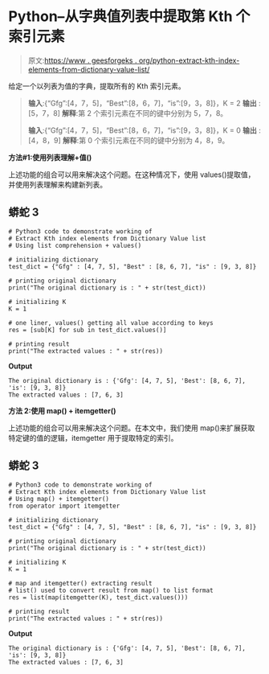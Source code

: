 # Python–从字典值列表中提取第 Kth 个索引元素

> 原文:[https://www . geesforgeks . org/python-extract-kth-index-elements-from-dictionary-value-list/](https://www.geeksforgeeks.org/python-extract-kth-index-elements-from-dictionary-value-list/)

给定一个以列表为值的字典，提取所有的 Kth 索引元素。

> **输入**:{“Gfg”:[4，7，5]，“Best”:[8，6，7]，“is”:[9，3，8]}，K = 2
> **输出** : [5，7，8]
> **解释**:第 2 个索引元素在不同的键中分别为 5，7，8。
> 
> **输入**:{“Gfg”:[4，7，5]，“Best”:[8，6，7]，“is”:[9，3，8]}，K = 0
> **输出** : [4，8，9]
> **解释**:第 0 个索引元素在不同的键中分别为 4，8，9。

**方法#1:使用列表理解+值()**

上述功能的组合可以用来解决这个问题。在这种情况下，使用 values()提取值，并使用列表理解来构建新列表。

## 蟒蛇 3

```
# Python3 code to demonstrate working of 
# Extract Kth index elements from Dictionary Value list
# Using list comprehension + values()

# initializing dictionary
test_dict = {"Gfg" : [4, 7, 5], "Best" : [8, 6, 7], "is" : [9, 3, 8]}

# printing original dictionary
print("The original dictionary is : " + str(test_dict))

# initializing K 
K = 1

# one liner, values() getting all value according to keys
res = [sub[K] for sub in test_dict.values()]

# printing result 
print("The extracted values : " + str(res)) 
```

**Output**

```
The original dictionary is : {'Gfg': [4, 7, 5], 'Best': [8, 6, 7], 'is': [9, 3, 8]}
The extracted values : [7, 6, 3]

```

**方法 2:使用 map() + itemgetter()**

上述功能的组合可以用来解决这个问题。在本文中，我们使用 map()来扩展获取特定键的值的逻辑，itemgetter 用于提取特定的索引。

## 蟒蛇 3

```
# Python3 code to demonstrate working of 
# Extract Kth index elements from Dictionary Value list
# Using map() + itemgetter()
from operator import itemgetter

# initializing dictionary
test_dict = {"Gfg" : [4, 7, 5], "Best" : [8, 6, 7], "is" : [9, 3, 8]}

# printing original dictionary
print("The original dictionary is : " + str(test_dict))

# initializing K 
K = 1

# map and itemgetter() extracting result 
# list() used to convert result from map() to list format
res = list(map(itemgetter(K), test_dict.values()))

# printing result 
print("The extracted values : " + str(res)) 
```

**Output**

```
The original dictionary is : {'Gfg': [4, 7, 5], 'Best': [8, 6, 7], 'is': [9, 3, 8]}
The extracted values : [7, 6, 3]

```